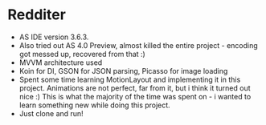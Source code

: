# Redditer

- AS IDE version 3.6.3.
- Also tried out AS 4.0 Preview, almost killed the entire project - encoding got messed up, recovered from that :)
- MVVM architecture used
- Koin for DI, GSON for JSON parsing, Picasso for image loading
- Spent some time learning MotionLayout and implementing it in this project. Animations are not perfect, far from it, but i think it turned out nice :) This is what the majority of the time was spent on - i wanted to learn something new while doing this project.
- Just clone and run!
